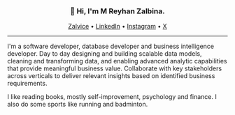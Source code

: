 <h3 align="center">👋 Hi, I'm M Reyhan Zalbina.</h3>

<p align="center">
  <a href="https://www.zalvice.com/about/">Zalvice</a> •
  <a href="https://www.linkedin.com/in/mreyhanzalbina/">LinkedIn</a> •
  <a href="https://instagram.com/mreyhanzalbina">Instagram</a> •
  <a href="https://x.com/mreyhanzalbina">X</a>
</p>

---

I'm a software developer, database developer and business intelligence developer. Day to day designing and building scalable data models, cleaning and transforming data, and enabling advanced analytic capabilities that provide meaningful business value. Collaborate with key stakeholders across verticals to deliver relevant insights based on identified business requirements.

I like reading books, mostly self-improvement, psychology and finance. I also do some sports like running and badminton.
